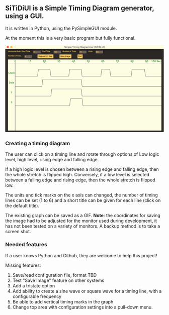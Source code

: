 ## SiTiDiUI is a Simple Timing Diagram generator, using a GUI.

It is written in Python, using the PySimpleGUI module.

At the moment this is a very basic program but fully functional.

![Screenshot](SiTiDiUI_ss.gif)

### Creating a timing diagram

The user can click on a timing line and rotate through options of
Low logic level, high level, rising edge and falling edge.

If a high logic level is chosen between a rising edge and falling
edge, then the whole stretch is flipped high. Conversely, if a low
level is selected between a falling edge and rising edge, then the
whole stretch is flipped low.

The units and tick marks on the x axis can changed, the number of
timing lines can be set (1 to 6) and a short title can be given for
each line (click on the default title).

The existing graph can be saved as a GIF. __Note__: the coordinates
for saving the image had to be adjusted for the monitor used during
development, it has not been tested on a variety of monitors. A
backup method is to take a screen shot.

### Needed features

If a user knows Python and Github, they are welcome to help this project!

Missing features:
1. Save/read configuration file, format TBD
1. Test "Save Image" feature on other systems
1. Add a tristate option
1. Add ability to create a sine wave or square wave for a timing line,
with a configurable frequency
1. Be able to add vertical timing marks in the graph
1. Change top area with configuration settings into a pull-down menu.
